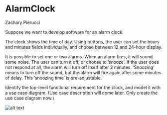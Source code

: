 # AlarmClock
Zachary Pierucci

Suppose we want to develop software for an alarm clock.

The clock shows the time of day. Using buttons, the user can set the hours and minutes fields individually, and choose between 12 and 24-hour display.

It is possible to set one or two alarms. When an alarm fires, it will sound some noise. The user can turn it off, or choose to ’snooze’. If the user does not respond at all, the alarm will turn off itself after 2 minutes. ’Snoozing’ means to turn off the sound, but the alarm will fire again after some minutes of delay. This ’snoozing time’ is pre-adjustable.

Identify the top-level functional requirement for the clock, and model it with a use case diagram.  (Use case description will come later.  Only create the use case diagram now.)

![alt text](https://raw.githubusercontent.com/znpierucci/AlarmClock/master/path/to/AlarmClockUseCaseDiagram.JPG)
